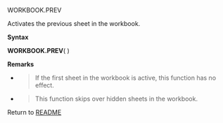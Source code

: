 WORKBOOK.PREV

Activates the previous sheet in the workbook.

**Syntax**

**WORKBOOK.PREV**( )

**Remarks**

  - > If the first sheet in the workbook is active, this function has no
    > effect.

  - > This function skips over hidden sheets in the workbook.



Return to [README](README.md)


